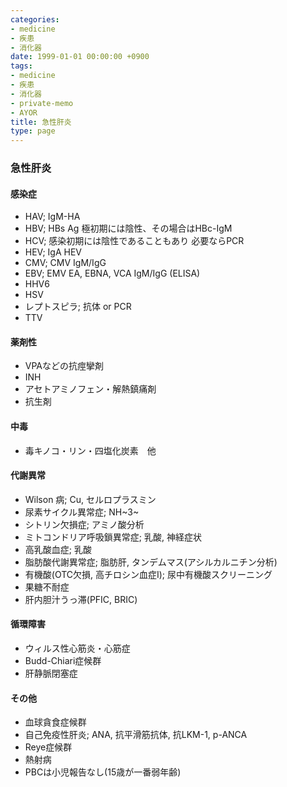 ```yaml
---
categories:
- medicine
- 疾患
- 消化器
date: 1999-01-01 00:00:00 +0900
tags:
- medicine
- 疾患
- 消化器
- private-memo
- AYOR
title: 急性肝炎
type: page
---
```


### 急性肝炎

#### 感染症

- HAV; IgM-HA
- HBV; HBs Ag 極初期には陰性、その場合はHBc-IgM
- HCV; 感染初期には陰性であることもあり 必要ならPCR
- HEV; IgA HEV
- CMV; CMV IgM/IgG
- EBV; EMV EA, EBNA, VCA IgM/IgG (ELISA)
- HHV6
- HSV
- レプトスピラ; 抗体 or PCR
- TTV

#### 薬剤性

- VPAなどの抗痙攣剤
- INH
- アセトアミノフェン・解熱鎮痛剤
- 抗生剤

#### 中毒

- 毒キノコ・リン・四塩化炭素　他

#### 代謝異常

- Wilson 病; Cu, セルロプラスミン
- 尿素サイクル異常症; NH~3~
- シトリン欠損症; アミノ酸分析
- ミトコンドリア呼吸鎖異常症; 乳酸, 神経症状
- 高乳酸血症; 乳酸
- 脂肪酸代謝異常症; 脂肪肝, タンデムマス(アシルカルニチン分析)
- 有機酸(OTC欠損, 高チロシン血症I); 尿中有機酸スクリーニング
- 果糖不耐症
- 肝内胆汁うっ滞(PFIC, BRIC)

#### 循環障害

- ウィルス性心筋炎・心筋症
- Budd-Chiari症候群
- 肝静脈閉塞症

#### その他

- 血球貪食症候群
- 自己免疫性肝炎; ANA, 抗平滑筋抗体, 抗LKM-1, p-ANCA
- Reye症候群
- 熱射病
- PBCは小児報告なし(15歳が一番弱年齢)
